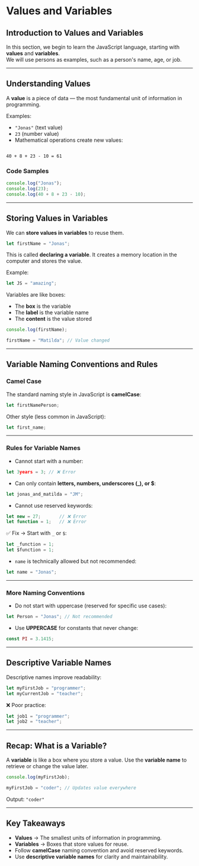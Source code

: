 # Values and Variables

## Introduction to Values and Variables
In this section, we begin to learn the JavaScript language, starting with **values** and **variables**.  
We will use persons as examples, such as a person's name, age, or job.

---

## Understanding Values
A **value** is a piece of data — the most fundamental unit of information in programming.  

Examples:  
- `"Jonas"` (text value)  
- `23` (number value)  
- Mathematical operations create new values:  
```

40 + 8 + 23 - 10 = 61

````

### Code Samples
```javascript
console.log("Jonas");
console.log(23);
console.log(40 + 8 + 23 - 10);
````

---

## Storing Values in Variables

We can **store values in variables** to reuse them.

```javascript
let firstName = "Jonas";
```

This is called **declaring a variable**.
It creates a memory location in the computer and stores the value.

Example:

```javascript
let JS = "amazing";
```

Variables are like boxes:

* The **box** is the variable
* The **label** is the variable name
* The **content** is the value stored

```javascript
console.log(firstName);

firstName = "Matilda"; // Value changed
```

---

## Variable Naming Conventions and Rules

### Camel Case

The standard naming style in JavaScript is **camelCase**:

```javascript
let firstNamePerson;
```

Other style (less common in JavaScript):

```javascript
let first_name;
```

---

### Rules for Variable Names

* Cannot start with a number:

```javascript
let 3years = 3; // ❌ Error
```

* Can only contain **letters, numbers, underscores (\_), or \$**:

```javascript
let jonas_and_matilda = "JM";
```

* Cannot use reserved keywords:

```javascript
let new = 27;       // ❌ Error
let function = 1;   // ❌ Error
```

✅ Fix → Start with `_` or `$`:

```javascript
let _function = 1;
let $function = 1;
```

* `name` is technically allowed but not recommended:

```javascript
let name = "Jonas";
```

---

### More Naming Conventions

* Do not start with uppercase (reserved for specific use cases):

```javascript
let Person = "Jonas"; // Not recommended
```

* Use **UPPERCASE** for constants that never change:

```javascript
const PI = 3.1415;
```

---

## Descriptive Variable Names

Descriptive names improve readability:

```javascript
let myFirstJob = "programmer";
let myCurrentJob = "teacher";
```

❌ Poor practice:

```javascript
let job1 = "programmer";
let job2 = "teacher";
```

---

## Recap: What is a Variable?

A **variable** is like a box where you store a value.
Use the **variable name** to retrieve or change the value later.

```javascript
console.log(myFirstJob);

myFirstJob = "coder"; // Updates value everywhere
```

Output: `"coder"`

---

## Key Takeaways

* **Values** → The smallest units of information in programming.
* **Variables** → Boxes that store values for reuse.
* Follow **camelCase** naming convention and avoid reserved keywords.
* Use **descriptive variable names** for clarity and maintainability.

```
```
